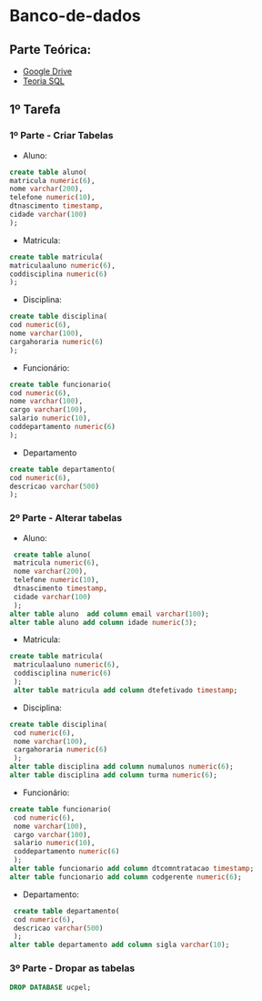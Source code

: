 # Banco-de-dados
## Parte Teórica:
* [Google Drive](https://drive.google.com/drive/u/1/folders/1qL9prTNtKDThsiQJQvh7YzlO1sDxZ1sa)
* [Teoria SQL](https://www.w3schools.com/sql/default.asp)
## 1º Tarefa
### 1º Parte - Criar Tabelas
* Aluno:

~~~SQL
create table aluno(
matricula numeric(6),
nome varchar(200),
telefone numeric(10),
dtnascimento timestamp,
cidade varchar(100)
);
~~~

* Matricula:

~~~SQL
create table matricula(
matriculaaluno numeric(6),
coddisciplina numeric(6)
);
~~~

* Disciplina:

~~~SQL
create table disciplina(
cod numeric(6),
nome varchar(100),
cargahoraria numeric(6)
);
~~~

* Funcionário:
~~~SQL
create table funcionario(
cod numeric(6),
nome varchar(100),
cargo varchar(100),
salario numeric(10),
coddepartamento numeric(6)
);
~~~

* Departamento
~~~SQL
create table departamento(
cod numeric(6),
descricao varchar(500)
);
~~~

### 2º Parte - Alterar tabelas
* Aluno: 

~~~SQL
 create table aluno(
 matricula numeric(6),
 nome varchar(200),
 telefone numeric(10),
 dtnascimento timestamp,
 cidade varchar(100)
 );
alter table aluno  add column email varchar(100);
alter table aluno add column idade numeric(3);
~~~

* Matricula:
~~~SQl
create table matricula(
 matriculaaluno numeric(6),
 coddisciplina numeric(6)
 );
 alter table matricula add column dtefetivado timestamp;
 ~~~
 
 * Disciplina:
~~~SQl
create table disciplina(
 cod numeric(6),
 nome varchar(100),
 cargahoraria numeric(6)
 );
alter table disciplina add column numalunos numeric(6);
alter table disciplina add column turma numeric(6);
 ~~~
 * Funcionário:
~~~SQl
create table funcionario(
 cod numeric(6),
 nome varchar(100),
 cargo varchar(100),
 salario numeric(10),
 coddepartamento numeric(6)
 );
alter table funcionario add column dtcomntratacao timestamp;
alter table funcionario add column codgerente numeric(6);
 ~~~
 * Departamento:
~~~SQl
 create table departamento(
 cod numeric(6),
 descricao varchar(500)
 );
alter table departamento add column sigla varchar(10);
 ~~~
 
 ### 3º Parte - Dropar as tabelas
 ~~~SQL
 DROP DATABASE ucpel;
 ~~~
